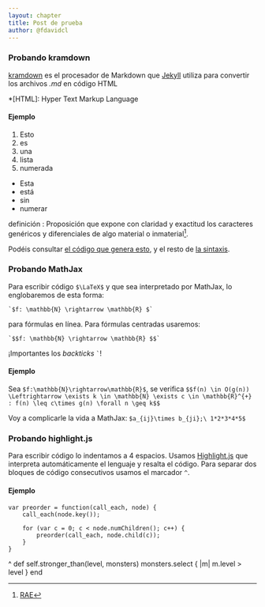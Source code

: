 ```yaml
---
layout: chapter
title: Post de prueba
author: @fdavidcl
---
```


### Probando kramdown
[kramdown](http://kramdown.gettalong.org/quickref.html) es el procesador de Markdown que
[Jekyll](http://jekyllrb.com) utiliza para convertir los archivos *.md* en código HTML

*[HTML]: Hyper Text Markup Language

#### Ejemplo

1. Esto
1. es
1. una
1. lista
1. numerada

* Esta
* está
* sin
* numerar

definición
: Proposición que expone con claridad y exactitud los caracteres genéricos y
diferenciales de algo material o inmaterial[^1].

[^1]: [RAE](http://lema.rae.es/drae/?val=definici%C3%B3n)

Podéis consultar [el código que genera esto](https://github.com/fdavidcl/apuntes/raw/gh-pages/_posts/2014-3-6-testpost.md),
y el resto de [la sintaxis](http://kramdown.gettalong.org/syntax.html).


### Probando MathJax

Para escribir código `$\LaTeX$` y que sea interpretado por MathJax, lo englobaremos de
esta forma:

    `$f: \mathbb{N} \rightarrow \mathbb{R} $`

para fórmulas en línea. Para fórmulas centradas usaremos:

    `$$f: \mathbb{N} \rightarrow \mathbb{R} $$`

¡Importantes los *backticks* `` ` ``!

#### Ejemplo

Sea `$f:\mathbb{N}\rightarrow\mathbb{R}$`, se verifica `$$f(n) \in O(g(n))
\Leftrightarrow \exists k \in \mathbb{N} \exists c \in \mathbb{R}^{+} : f(n) \leq
c\times g(n) \forall n \geq k$$`

Voy a complicarle la vida a MathJax: `$a_{ij}\times b_{ji};\ 1*2*3*4*5$`

### Probando highlight.js

Para escribir código lo indentamos a 4 espacios. Usamos [Highlight.js](http://highlightjs.org)
que interpreta automáticamente el lenguaje y resalta el código. Para separar dos bloques de
código consecutivos usamos el marcador `^`.

#### Ejemplo

    var preorder = function(call_each, node) {
        call_each(node.key());

        for (var c = 0; c < node.numChildren(); c++) {
            preorder(call_each, node.child(c));
        }
    }
^
    def self.stronger_than(level, monsters)
        monsters.select { |m| m.level > level }
    end
